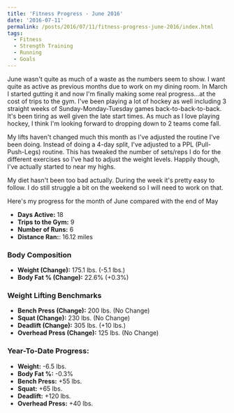 ```yaml
---
title: 'Fitness Progress - June 2016'
date: '2016-07-11'
permalink: /posts/2016/07/11/fitness-progress-june-2016/index.html
tags:
  - Fitness
  - Strength Training
  - Running
  - Goals
---
```


June wasn't quite as much of a waste as the numbers seem to show. I want quite as active as previous months due to work on my dining room. In March I started gutting it and now I'm finally making some real progress...at the cost of trips to the gym. I've been playing a lot of hockey as well including 3 straight weeks of Sunday-Monday-Tuesday games back-to-back-to-back. It's been tiring as well given the late start times. As much as I love playing hockey, I think I'm looking forward to dropping down to 2 teams come fall.
<!-- excerpt -->

My lifts haven't changed much this month as I've adjusted the routine I've been doing. Instead of doing a 4-day split, I've adjusted to a PPL (Pull-Push-Legs) routine. This has tweaked the number of sets/reps I do for the different exercises so I've had to adjust the weight levels. Happily though, I've actually started to near my highs.

My diet hasn't been too bad actually. During the week it's pretty easy to follow. I do still struggle a bit on the weekend so I will need to work on that.

Here's my progress for the month of June compared with the end of May

-   **Days Active:** 18
-   **Trips to the Gym:** 9
-   **Number of Runs:** 6
-   **Distance Ran:**: 16.12 miles

### Body Composition

-   **Weight (Change):** 175.1 lbs. (-5.1 lbs.)
-   **Body Fat % (Change):** 22.6% (+0.3%)

### Weight Lifting Benchmarks

-   **Bench Press (Change):** 200 lbs. (No Change)
-   **Squat (Change):** 230 lbs. (No Change)
-   **Deadlift (Change):** 305 lbs. (+10 lbs.)
-   **Overhead Press (Change):** 125 lbs. (No Change)

### Year-To-Date Progress:

-   **Weight:** -6.5 lbs.
-   **Body Fat %:** -0.3%
-   **Bench Press:** +55 lbs.
-   **Squat:** +65 lbs.
-   **Deadlift:** +120 lbs.
-   **Overhead Press:** +40 lbs.
